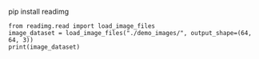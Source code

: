 pip install readimg

```
from readimg.read import load_image_files
image_dataset = load_image_files("./demo_images/", output_shape=(64, 64, 3))
print(image_dataset)
```